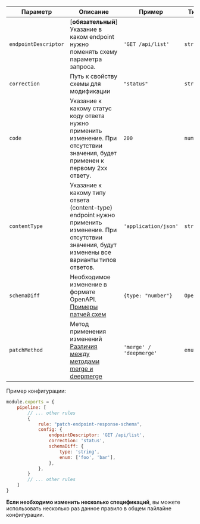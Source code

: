 | Параметр                    | Описание                                                                                                                                             | Пример                                                                                                                                                                   | Типизация       | Дефолтное |
|-----------------------------|------------------------------------------------------------------------------------------------------------------------------------------------------|--------------------------------------------------------------------------------------------------------------------------------------------------------------------------|-----------------|-----------|
| `endpointDescriptor`                    | [**обязательный**] Указание в каком endpoint нужно поменять схему параметра запроса.                                                                 | `'GET /api/list'`                                                                                                                                                        | `string`        |           |
| `correction` | Путь к свойству схемы для модификации                                                                                                                | `"status"`                                                                                                                                                               | `string` | - |
| `code`                    | Указание к какому статус коду ответа нужно применить изменение. При отсутствии значения, будет применен к первому 2xx ответу.                        | `200`                                                                                                                                                                    | `number`        |  |
| `contentType`                    | Указание к какому типу ответа (content-type) endpoint нужно применить изменение. При отсутствии значения, будут изменены все варианты типов ответов. | `'application/json'`                                                                                                                                                     | `string`        |  |
| `schemaDiff`                     | Необходимое изменение в формате OpenAPI. [Примеры патчей схем](TODO)                                                                                                             | `{type: "number"}`                                                                                                  | `OpenAPISchema` |           |
| `patchMethod`                    | Метод применения изменений [Различия между методами merge и deepmerge](TODO)                                                                         | `'merge' /                                                                                                                                                  'deepmerge'` | `enum`                                                                              |  `merge` |

Пример конфигурации:

```js
module.exports = {
    pipeline: [
        // ... other rules
        {
            rule: "patch-endpoint-response-schema",
            config: {
                endpointDescriptor: 'GET /api/list',
                correction: 'status',
                schemaDiff: {
                    type: 'string',
                    enum: ['foo', 'bar'],
                },
            },
        }
        // ... other rules
    ]
}
```

**Если необходимо изменить несколько спецификаций**, вы можете использовать несколько раз данное правило в общем пайлайне конфигурации.
